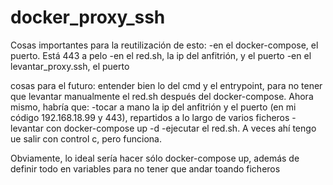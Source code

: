 # docker_proxy_ssh

Cosas importantes para la reutilización de esto:
-en el docker-compose, el puerto. Está 443 a pelo
-en el red.sh, la ip del anfitrión, y el puerto
-en el levantar_proxy.ssh, el puerto

cosas para el futuro: entender bien lo del cmd y el entrypoint, para no tener que levantar manualmente el red.sh después del docker-compose. Ahora mismo, habría que:
-tocar a mano la ip del anfitrión y el puerto (en mi código 192.168.18.99 y 443), repartidos a lo largo de varios ficheros
-levantar con docker-compose up -d
-ejecutar el red.sh. A veces ahí tengo ue salir con control c, pero funciona.

Obviamente, lo ideal sería hacer sólo docker-compose up, además de definir todo en variables para no tener que andar toando ficheros
